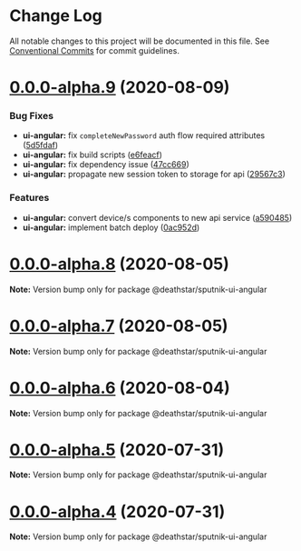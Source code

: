 # Change Log

All notable changes to this project will be documented in this file.
See [Conventional Commits](https://conventionalcommits.org) for commit guidelines.

# [0.0.0-alpha.9](https://git-codecommit.us-west-2.amazonaws.com/v1/repos/Deathstar/compare/@deathstar/sputnik-ui-angular@0.0.0-alpha.8...@deathstar/sputnik-ui-angular@0.0.0-alpha.9) (2020-08-09)


### Bug Fixes

* **ui-angular:** fix `completeNewPassword` auth flow required attributes ([5d5fdaf](https://git-codecommit.us-west-2.amazonaws.com/v1/repos/Deathstar/commits/5d5fdaf7e4abb0ead981c6fc614d80ce7f84364c))
* **ui-angular:** fix build scripts ([e6feacf](https://git-codecommit.us-west-2.amazonaws.com/v1/repos/Deathstar/commits/e6feacfb364f5436baf6adc2dc56a891c1d68b98))
* **ui-angular:** fix dependency issue ([47cc669](https://git-codecommit.us-west-2.amazonaws.com/v1/repos/Deathstar/commits/47cc669bc2590bd1f1a53751325a5a08239d2e02))
* **ui-angular:** propagate new session token to storage for api ([29567c3](https://git-codecommit.us-west-2.amazonaws.com/v1/repos/Deathstar/commits/29567c362fbe8fff213d152c320541369d89129b))


### Features

* **ui-angular:** convert device/s components to new api service ([a590485](https://git-codecommit.us-west-2.amazonaws.com/v1/repos/Deathstar/commits/a5904850eaa9edcfb4fb7177346104b50169c110))
* **ui-angular:** implement batch deploy ([0ac952d](https://git-codecommit.us-west-2.amazonaws.com/v1/repos/Deathstar/commits/0ac952d4e1d5e67b96e4f799f2a4be735c1c70ea))





# [0.0.0-alpha.8](https://git-codecommit.us-west-2.amazonaws.com/v1/repos/Deathstar/compare/@deathstar/sputnik-ui-angular@0.0.0-alpha.7...@deathstar/sputnik-ui-angular@0.0.0-alpha.8) (2020-08-05)

**Note:** Version bump only for package @deathstar/sputnik-ui-angular





# [0.0.0-alpha.7](https://git-codecommit.us-west-2.amazonaws.com/v1/repos/Deathstar/compare/@deathstar/sputnik-ui-angular@0.0.0-alpha.5...@deathstar/sputnik-ui-angular@0.0.0-alpha.7) (2020-08-05)

**Note:** Version bump only for package @deathstar/sputnik-ui-angular





# [0.0.0-alpha.6](https://git-codecommit.us-west-2.amazonaws.com/v1/repos/Deathstar/compare/@deathstar/sputnik-ui-angular@0.0.0-alpha.5...@deathstar/sputnik-ui-angular@0.0.0-alpha.6) (2020-08-04)

**Note:** Version bump only for package @deathstar/sputnik-ui-angular





# [0.0.0-alpha.5](https://git-codecommit.us-west-2.amazonaws.com/v1/repos/Deathstar/compare/@deathstar/sputnik-ui-angular@0.0.0-alpha.4...@deathstar/sputnik-ui-angular@0.0.0-alpha.5) (2020-07-31)

**Note:** Version bump only for package @deathstar/sputnik-ui-angular





# [0.0.0-alpha.4](https://git-codecommit.us-west-2.amazonaws.com/v1/repos/Deathstar/compare/@deathstar/sputnik-ui-angular@0.0.0-alpha.3...@deathstar/sputnik-ui-angular@0.0.0-alpha.4) (2020-07-31)

**Note:** Version bump only for package @deathstar/sputnik-ui-angular
